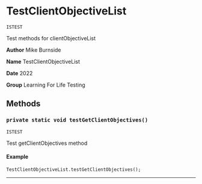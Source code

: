 # TestClientObjectiveList

`ISTEST`

Test methods for clientObjectiveList


**Author** Mike Burnside


**Name** TestClientObjectiveList


**Date** 2022


**Group** Learning For Life Testing

## Methods
### `private static void testGetClientObjectives()`

`ISTEST`

Test getClientObjectives method

#### Example
```apex
TestClientObjectiveList.testGetClientObjectives();
```


---
